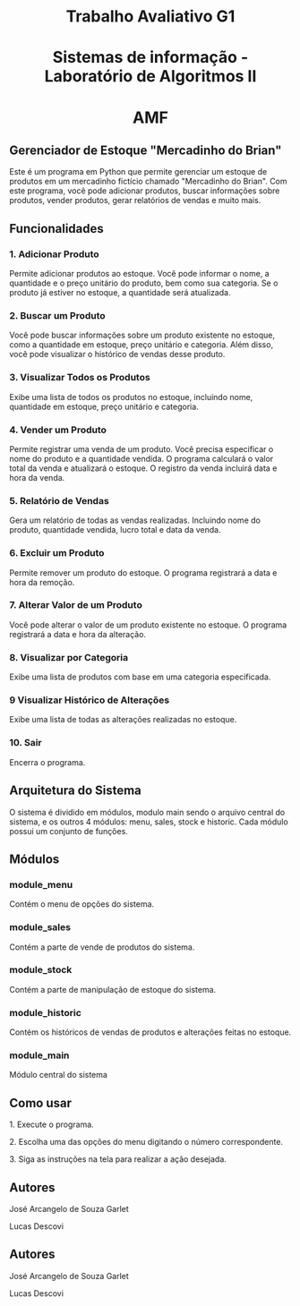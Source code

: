 <h1 align="center">Trabalho Avaliativo G1</h1>
<h1 align="center">Sistemas de informação - Laboratório de Algoritmos II</h1>
<h1 align="center">AMF</h1>

<h2 align="justify">Gerenciador de Estoque "Mercadinho do Brian"</h2>

<p>Este é um programa em Python que permite gerenciar um estoque de produtos em um mercadinho fictício chamado "Mercadinho do Brian". Com este programa, você pode adicionar produtos, buscar informações sobre produtos, vender produtos, gerar relatórios de vendas e muito mais.</p>

<h2 align="justify">Funcionalidades</h2>

<h3 align="justify">1. Adicionar Produto</h3>
<p>Permite adicionar produtos ao estoque. Você pode informar o nome, a quantidade e o preço unitário do produto, bem como sua categoria. Se o produto já estiver no estoque, a quantidade será atualizada.</p>

<h3 align="justify">2. Buscar um Produto</h3>
<p>Você pode buscar informações sobre um produto existente no estoque, como a quantidade em estoque, preço unitário e categoria. Além disso, você pode visualizar o histórico de vendas desse produto.</p>

<h3 align="justify">3. Visualizar Todos os Produtos</h3>
<p>Exibe uma lista de todos os produtos no estoque, incluindo nome, quantidade em estoque, preço unitário e categoria.</p>

<h3 align="justify">4. Vender um Produto</h3>
<p>Permite registrar uma venda de um produto. Você precisa especificar o nome do produto e a quantidade vendida. O programa calculará o valor total da venda e atualizará o estoque. O registro da venda incluirá data e hora da venda.</p>

<h3 align="justify">5. Relatório de Vendas</h3>
<p>Gera um relatório de todas as vendas realizadas. Incluindo nome do produto, quantidade vendida, lucro total e data da venda.</p>

<h3 align="justify">6. Excluir um Produto</h3>
<p>Permite remover um produto do estoque. O programa registrará a data e hora da remoção.</p>

<h3 align="justify">7. Alterar Valor de um Produto</h3>
<p>Você pode alterar o valor de um produto existente no estoque. O programa registrará a data e hora da alteração.</p>

<h3 align="justify">8. Visualizar por Categoria</h3>
<p>Exibe uma lista de produtos com base em uma categoria especificada.</p>

<h3 align="justify">9 Visualizar Histórico de Alterações</h3>
<p>Exibe uma lista de todas as alterações realizadas no estoque.</p>

<h3 align="justify">10. Sair</h3>
<p>Encerra o programa.</p>

<h2 align="justify">Arquitetura do Sistema</h2>

<p> O sistema é dividido em módulos, modulo main sendo o arquivo central do sistema, e os outros 4 módulos: menu, sales, stock e historic. Cada módulo possui um conjunto de funções.</p>
  
<h2> Módulos </h2>
<h3>module_menu</h3>
<p>Contém o menu de opções do sistema.</p>

<h3>module_sales</h3>
<p>Contém a parte de vende de produtos do sistema.</p>

<h3>module_stock</h3>
<p>Contém a parte de manipulação de estoque do sistema.</p>

<h3>module_historic</h3>
<p>Contém os históricos de vendas de produtos e alterações feitas no estoque.</p>

<h3>module_main</h3>
<p>Módulo central do sistema</p>

<h2 align="justify">Como usar</h2>

<p>1. Execute o programa.</p>
<p>2. Escolha uma das opções do menu digitando o número correspondente.</p>
<p>3. Siga as instruções na tela para realizar a ação desejada.</p>

<h2 align="justify">Autores</h2>

<p>José Arcangelo de Souza Garlet</p>
<p>Lucas Descovi</p>


<h2 align="justify">Autores</h2>

<p>José Arcangelo de Souza Garlet</p>
<p>Lucas Descovi</p>

